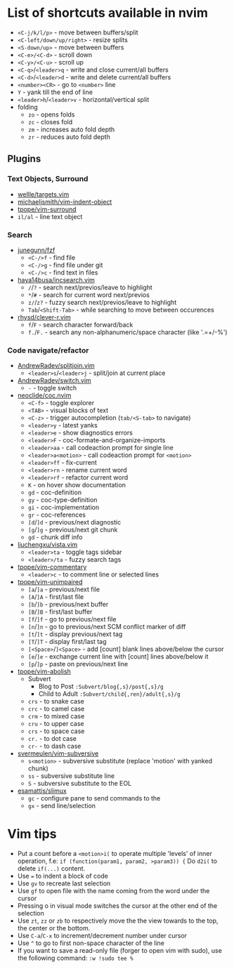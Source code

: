 # List of shortcuts available in nvim

* `<C-j/k/l/p>` - move between buffers/split
* `<C-left/down/up/right>` - resize splits
* `<S-down/up>` - move between buffers
* `<C-e>/<C-d>` - scroll down
* `<C-y>/<C-u>` - scroll up
* `<C-q>`/`<leader>q` - write and close current/all buffers
* `<C-d>`/`<leader>d` - write and delete current/all buffers
* `<number><CR>` - go to `<number>` line
* `Y` - yank till the end of line
* `<leader>h`/`<leader>v` - horizontal/vertical split
* folding
  * `zo` - opens folds
  * `zc` - closes fold
  * `zm` - increases auto fold depth
  * `zr` - reduces auto fold depth

## Plugins

### Text Objects, Surround

* [wellle/targets.vim](https://github.com/wellle/targets.vim/blob/master/cheatsheet.md)
* [michaeljsmith/vim-indent-object](https://github.com/michaeljsmith/vim-indent-object#usage)
* [tpope/vim-surround](https://github.com/tpope/vim-surround)
* `il/al` - line text object

### Search

* [junegunn/fzf](https://github.com/junegunn/fzf)
  * `<C-/>f` - find file
  * `<C-/>g` - find file under git
  * `<C-/>c` - find text in files
* [haya14busa/incsearch.vim](https://github.com/haya14busa/incsearch.vim)
  * `/`/`?` - search next/previos/leave to highlight
  * `*`/`#` - search for current word next/previos
  * `z/`/`z?` - fuzzy search next/previos/leave to highlight
  * `Tab`/`<Shift-Tab>` - while searching to move between occurences
* [rhysd/clever-r.vim](https://github.com/rhysd/clever-r.vim)
  * `f`/`F` - search character forward/back
  * `f.`/`F.` - search any non-alphanumeric/space character (like '.=+/-%')

### Code navigate/refactor

* [AndrewRadev/splitjoin.vim](https://github.com/AndrewRadev/splitjoin.vim)
  * `<leader>s`/`<leader>j` - split/join at current place
* [AndrewRadev/switch.vim](https://github.com/AndrewRadev/switch.vim)
  * `-` - toggle switch
* [neoclide/coc.nvim](https://github.com/neoclide/coc.nvim)
  * `<C-f>` - toggle explorer
  * `<TAB>` - visual blocks of text
  * `<C-z>` - trigger autocompletion (`tab/<S-tab>` to navigate)
  * `<leader>y` - latest yanks
  * `<leader>e` - show diagnostics errors
  * `<leader>F` - coc-formate-and-organize-imports
  * `<leader>aa` - call codeaction prompt for single line
  * `<leader>a<motion>` - call codeaction prompt for `<motion>`
  * `<leader>ff` - fix-current
  * `<leader>rn` - rename current word
  * `<leader>rf` - refactor current word
  * `K` - on hover show documentation
  * `gd` - coc-definition
  * `gy` - coc-type-definition
  * `gi` - coc-implementation
  * `gr` - coc-references
  * `[d`/`]d` - previous/next diagnostic
  * `[g`/`]g` - previous/next git chunk
  * `gd` - chunk diff info
* [liuchengxu/vista.vim](https://github.com/liuchengxu/vista.vim)
  * `<leader>ta` - toggle tags sidebar
  * `<leader>/ta` - fuzzy search tags
* [tpope/vim-commentary](https://github.com/tpope/vim-commentary)
  * `<leader>c` - to comment line or selected lines
* [tpope/vim-unimpaired](https://github.com/tpope/vim-unimpaired)
  * `[a`/`]a` - previous/next file
  * `[A`/`]A` - first/last file
  * `[b`/`]b` - previous/next buffer
  * `[B`/`]B` - first/last buffer
  * `[f`/`]f` - go to previous/next file
  * `[n`/`]n` - go to previous/next SCM conflict marker of diff
  * `[t`/`]t` - display previous/next tag
  * `[T`/`]T` - display first/last tag
  * `[<Space>`/`]<Space>` - add [count] blank lines above/below the cursor
  * `[e`/`]e` - exchange current line with [count] lines above/below it
  * `[p`/`]p` - paste on previous/next line
* [tpope/vim-abolish](https://github.com/tpope/vim-abolish)
  * Subvert
    * Blog to Post `:Subvert/blog{,s}/post{,s}/g`
    * Child to Adult `:Subvert/child{,ren}/adult{,s}/g`
  * `crs` - to snake case
  * `crc` - to camel case
  * `crm` - to mixed case
  * `cru` - to upper case
  * `crs` - to space case
  * `cr.` - to dot case
  * `cr-` - to dash case
* [svermeulen/vim-subversive](https://github.com/svermeulen/vim-subversive)
  * `s<motion>` - subversive substitute (replace 'motion' with yanked chunk)
  * `ss` - subversive substitute line
  * `S` - subversive substitute to the EOL
* [esamattis/slimux](https://github.com/sesamattis/slimux)
    * `gc` - configure pane to send commands to the
    * `gx` - send line/selection

# Vim tips

* Put a count before a `<motion>i(` to operate multiple 'levels' of inner operation, f.e:
  `if (function(param1, param2, >param3)) {`
  Do `d2i(` to delete `if(...)` content.
* Use `=` to indent a block of code
* Use `gv` to recreate last selection
* Use `gf` to open file with the name coming from the word under the cursor
* Pressing o in visual mode switches the cursor at the other end of the selection
* Use `zt`, `zz` or `zb` to respectively move the the view towards to the top, the center or the bottom.
* Use `C-a`/`C-x` to increment/decrement number under cursor
* Use `^` to go to first non-space character of the line
* If you want to save a read-only file (forger to open vim with sudo), use the following command: `:w !sudo tee %`
